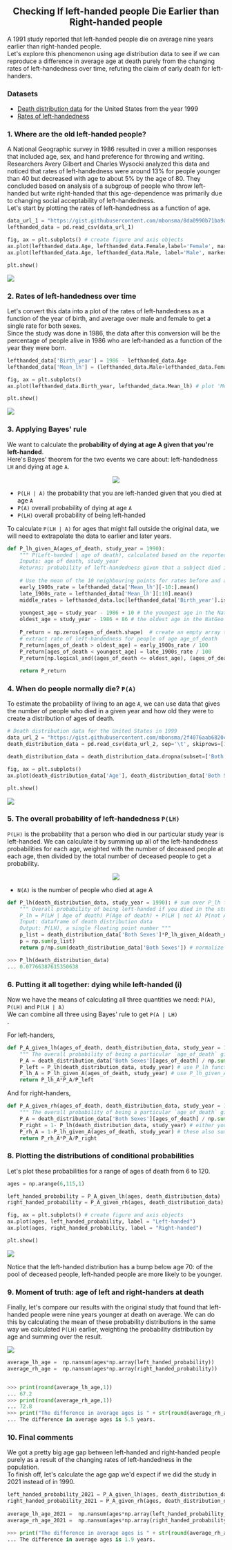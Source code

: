

<h2 align='center'>Checking If left-handed people Die Earlier than Right-handed people</h2>


<p>A 1991 study reported that left-handed people die on average nine years earlier than right-handed people.<br>Let's explore this phenomenon using age distribution data to see if we can reproduce a difference in average age at death purely from the changing rates of left-handedness over time, refuting the claim of early death for left-handers. </p>

<h3>Datasets</h3>

- [Death distribution data](https://www.cdc.gov/nchs/data/statab/vs00199_table310.pdf) for the United States from the year 1999
- [Rates of left-handedness](https://pubmed.ncbi.nlm.nih.gov/1528408/)

<h3>1. Where are the old left-handed people?</h3>

<p>A National Geographic survey in 1986 resulted in over a million responses that included age, sex, and hand preference for throwing and writing. Researchers Avery Gilbert and Charles Wysocki analyzed this data and noticed that rates of left-handedness were around 13% for people younger than 40 but decreased with age to about 5% by the age of 80. They concluded based on analysis of a subgroup of people who throw left-handed but write right-handed that this age-dependence was primarily due to changing social acceptability of left-handedness. <br>Let's start by plotting the rates of left-handedness as a function of age.</p>

```python
data_url_1 = "https://gist.githubusercontent.com/mbonsma/8da0990b71ba9a09f7de395574e54df1/raw/aec88b30af87fad8d45da7e774223f91dad09e88/lh_data.csv"
lefthanded_data = pd.read_csv(data_url_1)

fig, ax = plt.subplots() # create figure and axis objects
ax.plot(lefthanded_data.Age, lefthanded_data.Female,label='Female', marker = 'o') # plot "Female" vs. "Age"
ax.plot(lefthanded_data.Age, lefthanded_data.Male, label='Male', marker = 'x') # plot "Male" vs. "Age"

plt.show()
```

<img src='datasets/img1.jpg'>

<h3>2. Rates of left-handedness over time</h3>

<p>Let's convert this data into a plot of the rates of left-handedness as a function of the year of birth, and average over male and female to get a single rate for both sexes.<br>Since the study was done in 1986, the data after this conversion will be the percentage of people alive in 1986 who are left-handed as a function of the year they were born.</p>

```python
lefthanded_data['Birth_year'] = 1986 - lefthanded_data.Age
lefthanded_data['Mean_lh'] = (lefthanded_data.Male+lefthanded_data.Female)/2

fig, ax = plt.subplots()
ax.plot(lefthanded_data.Birth_year, lefthanded_data.Mean_lh) # plot 'Mean_lh' vs. 'Birth_year'

plt.show()
```
<img src='datasets/img2.jpg'>

<h3>3. Applying Bayes' rule</h3>

<p>We want to calculate the <b>probability of dying at age A given that you're left-handed</b>.<br>Here's Bayes' theorem for the two events we care about: left-handedness <code>LH</code> and dying at age <code>A</code>.</p>
<p align='center'>
  <img src='datasets/formula1.jpg'>
</p>

<ul>
  <li><code>P(LH | A)</code> the probability that you are left-handed given that you died at age <code>A</code></li>
  <li><code>P(A)</code> overall probability of dying at age <code>A</code></li>
  <li><code>P(LH)</code> overall probability of being left-handed</li>
</ul>

<p>To calculate <code>P(LH | A)</code> for ages that might fall outside the original data, we will need to extrapolate the data to earlier and later years.</p>

```python
def P_lh_given_A(ages_of_death, study_year = 1990):
    """ P(Left-handed | age of death), calculated based on the reported rates of left-handedness.
    Inputs: age of death, study_year
    Returns: probability of left-handedness given that a subject died in `study_year` at age `age_of_death` """
    
    # Use the mean of the 10 neighbouring points for rates before and after the start 
    early_1900s_rate = lefthanded_data['Mean_lh'][-10:].mean()
    late_1900s_rate = lefthanded_data['Mean_lh'][:10].mean()
    middle_rates = lefthanded_data.loc[lefthanded_data['Birth_year'].isin(study_year - ages_of_death)]['Mean_lh']
    
    youngest_age = study_year - 1986 + 10 # the youngest age in the NatGeo dataset is 10
    oldest_age = study_year - 1986 + 86 # the oldest age in the NatGeo dataset is 86
    
    P_return = np.zeros(ages_of_death.shape)  # create an empty array to store the results
    # extract rate of left-handedness for people of age age_of_death
    P_return[ages_of_death > oldest_age] = early_1900s_rate / 100
    P_return[ages_of_death < youngest_age] = late_1900s_rate / 100
    P_return[np.logical_and((ages_of_death <= oldest_age), (ages_of_death >= youngest_age))] = middle_rates / 100
 
    return P_return
```

<h3>4. When do people normally die? <code>P(A)</code></h3>
<p>To estimate the probability of living to an age <code>A</code>, we can use data that gives the number of people who died in a given year and how old they were to create a distribution of ages of death.</p>

```python
# Death distribution data for the United States in 1999
data_url_2 = "https://gist.githubusercontent.com/mbonsma/2f4076aab6820ca1807f4e29f75f18ec/raw/62f3ec07514c7e31f5979beeca86f19991540796/cdc_vs00199_table310.tsv"
death_distribution_data = pd.read_csv(data_url_2, sep='\t', skiprows=[1])

death_distribution_data = death_distribution_data.dropna(subset=['Both Sexes'])

fig, ax = plt.subplots()
ax.plot(death_distribution_data['Age'], death_distribution_data['Both Sexes']) # plot 'Both Sexes' vs. 'Age'

plt.show()
```

<img src='datasets/img33.jpg'>

<h3>5. The overall probability of left-handedness <code>P(LH)</code></h3>
<p><code>P(LH)</code> is the probability that a person who died in our particular study year is left-handed. We can calculate it by summing up all of the left-handedness probabilities for each age, weighted with the number of deceased people at each age, then divided by the total number of deceased people to get a probability.</p>
<p align='center'>
  <img src='datasets/formula.jpg'>
</p>

<ul>
  <li><code>N(A)</code> is the number of people who died at age A</li>
</ul>

```python
def P_lh(death_distribution_data, study_year = 1990): # sum over P_lh for each age group
    """ Overall probability of being left-handed if you died in the study year
    P_lh = P(LH | Age of death) P(Age of death) + P(LH | not A) P(not A) = sum over ages 
    Input: dataframe of death distribution data
    Output: P(LH), a single floating point number """
    p_list = death_distribution_data['Both Sexes']*P_lh_given_A(death_distribution_data['Age'], study_year)
    p = np.sum(p_list)
    return p/np.sum(death_distribution_data['Both Sexes']) # normalize to total number of people in distribution

>>> P_lh(death_distribution_data)
... 0.07766387615350638
```

<h3>6. Putting it all together: dying while left-handed (i)</h3>
<p>Now we have the means of calculating all three quantities we need: <code>P(A)</code>, <code>P(LH)</code> and <code>P(LH | A)</code><br>We can combine all three using Bayes' rule to get <code>P(A | LH)</code><br>.</p>

<p>For left-handers, </p>

```python
def P_A_given_lh(ages_of_death, death_distribution_data, study_year = 1990):
    """ The overall probability of being a particular `age_of_death` given that you're left-handed """
    P_A = death_distribution_data['Both Sexes'][ages_of_death] / np.sum(death_distribution_data['Both Sexes'])
    P_left = P_lh(death_distribution_data, study_year) # use P_lh function to get probability of left-handedness overall
    P_lh_A = P_lh_given_A(ages_of_death, study_year) # use P_lh_given_A to get probability of left-handedness for a certain age
    return P_lh_A*P_A/P_left
```
<p>And for right-handers, </p>

```python
def P_A_given_rh(ages_of_death, death_distribution_data, study_year = 1990):
    """ The overall probability of being a particular `age_of_death` given that you're right-handed """
    P_A = death_distribution_data['Both Sexes'][ages_of_death] / np.sum(death_distribution_data['Both Sexes'])
    P_right = 1- P_lh(death_distribution_data, study_year) # either you're left-handed or right-handed, so these sum to 1
    P_rh_A = 1-P_lh_given_A(ages_of_death, study_year) # these also sum to 1 
    return P_rh_A*P_A/P_right
```

<h3>8. Plotting the distributions of conditional probabilities</h3>
<p>Let's plot these probabilities for a range of ages of death from 6 to 120.</p>

```python
ages = np.arange(6,115,1)

left_handed_probability = P_A_given_lh(ages, death_distribution_data)
right_handed_probability = P_A_given_rh(ages, death_distribution_data)

fig, ax = plt.subplots() # create figure and axis objects
ax.plot(ages, left_handed_probability, label = "Left-handed")
ax.plot(ages, right_handed_probability, label = "Right-handed")

plt.show()
```
<img src='datasets/img4.jpg'>

<p>Notice that the left-handed distribution has a bump below age 70: of the pool of deceased people, left-handed people are more likely to be younger. </p>

<h3>9. Moment of truth: age of left and right-handers at death</h3>
<p>Finally, let's compare our results with the original study that found that left-handed people were nine years younger at death on average. We can do this by calculating the mean of these probability distributions in the same way we calculated <code>P(LH)</code> earlier, weighting the probability distribution by age and summing over the result.</p>

<img src='datasets/formula4.jpg'>

```python
average_lh_age =  np.nansum(ages*np.array(left_handed_probability))
average_rh_age =  np.nansum(ages*np.array(right_handed_probability))


>>> print(round(average_lh_age,1))
... 67.2
>>> print(round(average_rh_age,1))
... 72.8
>>> print("The difference in average ages is " + str(round(average_rh_age - average_lh_age, 1)) + " years.")
... The difference in average ages is 5.5 years.
```
<h3>10. Final comments</h3>
<p>We got a pretty big age gap between left-handed and right-handed people purely as a result of the changing rates of left-handedness in the population.<br>To finish off, let's calculate the age gap we'd expect if we did the study in 2021 instead of in 1990.</p>

```python
left_handed_probability_2021 = P_A_given_lh(ages, death_distribution_data, study_year = 2021)
right_handed_probability_2021 = P_A_given_rh(ages, death_distribution_data, study_year = 2021)
    
average_lh_age_2021 =  np.nansum(ages*np.array(left_handed_probability_2021))
average_rh_age_2021 =  np.nansum(ages*np.array(right_handed_probability_2021))

>>> print("The difference in average ages is " + str(round(average_rh_age_2021 - average_lh_age_2021, 1)) + " years.")
... The difference in average ages is 1.9 years.
```
